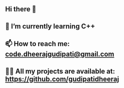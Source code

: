 ## Hi there 👋
  
## 🌱 I’m currently learning C++

## 📫 How to reach me: code.dheerajgudipati@gmail.com
## 👨‍💻 All my projects are available at: https://github.com/gudipatidheeraj
<!--
**gudipatidheeraj/gudipatidheeraj** is a ✨ _special_ ✨ repository because its `README.md` (this file) appears on your GitHub profile.

Here are some ideas to get you started:

- 🔭 I’m currently working on ...
- 👯 I’m looking to collaborate on ...
- 🤔 I’m looking for help with ...
- 💬 Ask me about ...
- 😄 Pronouns: ...
- ⚡ Fun fact: ...
-->
